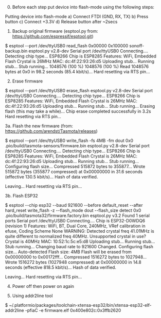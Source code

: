 0. Before each step put device into flash-mode using the following steps:

Putting device into flash-mode
a) Connect FTDI (GND, RX, TX)
b) Press button
c) Connect +3.3V
d) Release button after ~2secs

1. Backup original firmware (esptool.py from: https://github.com/espressif/esptool.git)

$ esptool --port /dev/ttyUSB0 read_flash 0x00000 0x100000 sonoff-backup.bin
esptool.py v2.8-dev
Serial port /dev/ttyUSB0
Connecting....
Detecting chip type... ESP8266
Chip is ESP8285
Features: WiFi, Embedded Flash
Crystal is 26MHz
MAC: dc:4f:22:93:26:d5
Uploading stub...
Running stub...
Stub running...
1048576 (100 %)
1048576 (100 %)
Read 1048576 bytes at 0x0 in 98.2 seconds (85.4 kbit/s)...
Hard resetting via RTS pin...

2. Erase firmware

$ esptool --port /dev/ttyUSB0 erase_flash
esptool.py v2.8-dev
Serial port /dev/ttyUSB0
Connecting....
Detecting chip type... ESP8266
Chip is ESP8285
Features: WiFi, Embedded Flash
Crystal is 26MHz
MAC: dc:4f:22:93:26:d5
Uploading stub...
Running stub...
Stub running...
Erasing flash (this may take a while)...
Chip erase completed successfully in 3.2s
Hard resetting via RTS pin...

3a. Flash the new firmware (from: https://github.com/arendst/Tasmota/releases)

$ esptool --port /dev/ttyUSB0 write_flash -fs 4MB -fm dout 0x0 .pio/build/tasmota-sensors/firmware.bin
esptool.py v2.8-dev
Serial port /dev/ttyUSB0
Connecting....
Detecting chip type... ESP8266
Chip is ESP8285
Features: WiFi, Embedded Flash
Crystal is 26MHz
MAC: dc:4f:22:93:26:d5
Uploading stub...
Running stub...
Stub running...
Configuring flash size...
Compressed 515872 bytes to 355877...
Wrote 515872 bytes (355877 compressed) at 0x00000000 in 31.6 seconds (effective 130.5 kbit/s)...
Hash of data verified.

Leaving...
Hard resetting via RTS pin...

3b. Flash ESP32

$ esptool --chip esp32 --baud 921600 --before default_reset --after hard_reset write_flash -z --flash_mode dout --flash_size detect 0x0 .pio/build/tasmota32/firmware.factory.bin
esptool.py v3.2
Found 1 serial ports
Serial port /dev/ttyUSB0
Connecting....
Chip is ESP32-D0WDQ6 (revision 1)
Features: WiFi, BT, Dual Core, 240MHz, VRef calibration in efuse, Coding Scheme None
WARNING: Detected crystal freq 41.01MHz is quite different to normalized freq 40MHz. Unsupported crystal in use?
Crystal is 40MHz
MAC: 10:52:1c:5c:e5:d8
Uploading stub...
Running stub...
Stub running...
Changing baud rate to 921600
Changed.
Configuring flash size...
Auto-detected Flash size: 4MB
Flash will be erased from 0x00000000 to 0x00172fff...
Compressed 1516272 bytes to 1027948...
Wrote 1516272 bytes (1027948 compressed) at 0x00000000 in 14.8 seconds (effective 818.5 kbit/s)...
Hash of data verified.

Leaving...
Hard resetting via RTS pin...

4. Power off then power on again

5. Using addr2line tool

$ ~/.platformio/packages/toolchain-xtensa-esp32/bin/xtensa-esp32-elf-addr2line -pfiaC -e firmware.elf 0x400e802c:0x3ffb2620
